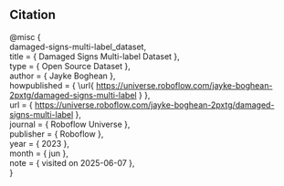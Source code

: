 ## Citation
@misc {<br/>
damaged-signs-multi-label_dataset,<br/>
title = { Damaged Signs Multi-label Dataset },<br/>
type = { Open Source Dataset },<br/>
author = { Jayke Boghean },<br/>
howpublished = { \url{ https://universe.roboflow.com/jayke-boghean-2pxtg/damaged-signs-multi-label } },<br/>
url = { https://universe.roboflow.com/jayke-boghean-2pxtg/damaged-signs-multi-label },<br/>
journal = { Roboflow Universe },<br/>
publisher = { Roboflow },<br/>
year = { 2023 },<br/>
month = { jun },<br/>
note = { visited on 2025-06-07 },<br/>
}
